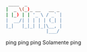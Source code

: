 ```bash
 ____  _               
|  _ \(_)_ __   __ _  
| |_) | | '_ \ / _` | 
|  __/| | | | | (_| | 
|_|   |_|_| |_|\__, | 
               |___/
```
ping ping ping
Solamente ping
 
